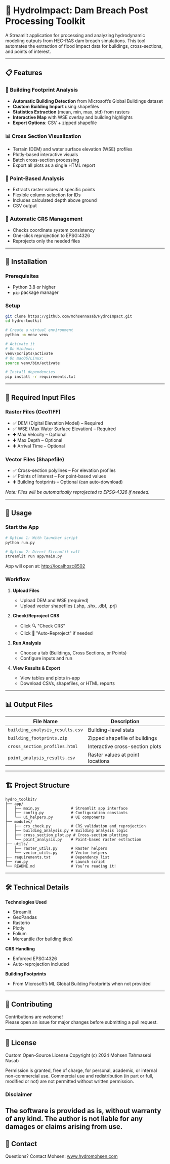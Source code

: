 
# 🌊 HydroImpact: Dam Breach Post Processing Toolkit

A Streamlit application for processing and analyzing hydrodynamic modeling outputs from HEC-RAS dam breach simulations. This tool automates the extraction of flood impact data for buildings, cross-sections, and points of interest.

---

## 📋 Features

### 🏢 Building Footprint Analysis
- **Automatic Building Detection** from Microsoft’s Global Buildings dataset
- **Custom Building Import** using shapefiles
- **Statistics Extraction** (mean, min, max, std) from rasters
- **Interactive Map** with WSE overlay and building highlights
- **Export Options**: CSV + zipped shapefile

### 📊 Cross Section Visualization
- Terrain (DEM) and water surface elevation (WSE) profiles
- Plotly-based interactive visuals
- Batch cross-section processing
- Export all plots as a single HTML report

### 📍 Point-Based Analysis
- Extracts raster values at specific points
- Flexible column selection for IDs
- Includes calculated depth above ground
- CSV output

### 🔄 Automatic CRS Management
- Checks coordinate system consistency
- One-click reprojection to EPSG:4326
- Reprojects only the needed files

---

## 🚀 Installation

### Prerequisites
- Python 3.8 or higher
- `pip` package manager

### Setup
```bash
git clone https://github.com/mohsennasab/HydroImpact.git
cd hydro-toolkit

# Create a virtual environment
python -m venv venv

# Activate it
# On Windows:
venv\Scripts\activate
# On macOS/Linux:
source venv/bin/activate

# Install dependencies
pip install -r requirements.txt
```

---

## 📁 Required Input Files

### Raster Files (GeoTIFF)
- ✅ DEM (Digital Elevation Model) – Required  
- ✅ WSE (Max Water Surface Elevation) – Required  
- ➕ Max Velocity – Optional  
- ➕ Max Depth – Optional  
- ➕ Arrival Time – Optional  

### Vector Files (Shapefile)
- ✅ Cross-section polylines – For elevation profiles  
- ✅ Points of interest – For point-based values  
- ➕ Building footprints – Optional (can auto-download)

*Note: Files will be automatically reprojected to EPSG:4326 if needed.*

---

## 🎯 Usage

### Start the App
```bash
# Option 1: With launcher script
python run.py

# Option 2: Direct Streamlit call
streamlit run app/main.py
```

App will open at: [http://localhost:8502](http://localhost:8502)

### Workflow

1. **Upload Files**
   - Upload DEM and WSE (required)
   - Upload vector shapefiles (.shp, .shx, .dbf, .prj)

2. **Check/Reproject CRS**
   - Click 🔍 "Check CRS"
   - Click 🔄 "Auto-Reproject" if needed

3. **Run Analysis**
   - Choose a tab (Buildings, Cross Sections, or Points)
   - Configure inputs and run

4. **View Results & Export**
   - View tables and plots in-app
   - Download CSVs, shapefiles, or HTML reports

---

## 📊 Output Files

| File Name | Description |
|-----------|-------------|
| `building_analysis_results.csv` | Building-level stats |
| `building_footprints.zip` | Zipped shapefile of buildings |
| `cross_section_profiles.html` | Interactive cross-section plots |
| `point_analysis_results.csv` | Raster values at point locations |

---

## 🏗️ Project Structure

```
hydro_toolkit/
├── app/
│   ├── main.py              # Streamlit app interface
│   ├── config.py            # Configuration constants
│   └── ui_helpers.py        # UI components
├── modules/
│   ├── crs_check.py         # CRS validation and reprojection
│   ├── building_analysis.py # Building analysis logic
│   ├── cross_section_plot.py # Cross-section plotting
│   └── point_analysis.py    # Point-based raster extraction
├── utils/
│   ├── raster_utils.py      # Raster helpers
│   └── vector_utils.py      # Vector helpers
├── requirements.txt         # Dependency list
├── run.py                   # Launch script
└── README.md                # You’re reading it!
```

---

## 🛠️ Technical Details

**Technologies Used**
- Streamlit
- GeoPandas
- Rasterio
- Plotly
- Folium
- Mercantile (for building tiles)

**CRS Handling**
- Enforced EPSG:4326
- Auto-reprojection included

**Building Footprints**
- From Microsoft’s ML Global Building Footprints when not provided

---

## 🤝 Contributing

Contributions are welcome!  
Please open an issue for major changes before submitting a pull request.

---

## 📝 License

Custom Open-Source License
Copyright (c) 2024 Mohsen Tahmasebi Nasab

Permission is granted, free of charge, for personal, academic, or internal non-commercial use.
Commercial use and redistribution (in part or full, modified or not) are not permitted without written permission.

### Disclaimer

The software is provided as is, without warranty of any kind. The author is not liable for any damages or claims arising from use.
---

## 📧 Contact

Questions? 
Contact Mohsen: www.hydromohsen.com
